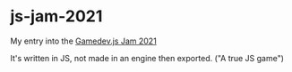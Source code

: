 # js-jam-2021

My entry into the [Gamedev.js Jam 2021](https://itch.io/jam/gamedevjs-2021)

It's written in JS, not made in an engine then exported. ("A true JS game")